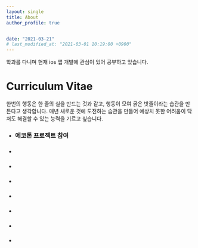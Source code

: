 ```yaml
---
layout: single
title: About
author_profile: true


date: "2021-03-21"
# last_modified_at: "2021-03-01 10:19:00 +0900"
---
```


학과를 다니며 현재 ios 앱 개발에 관심이 있어 공부하고 있습니다.

# Curriculum Vitae
한번의 행동은 한 줄의 실을 만드는 것과 같고, 행동이 모여 굵은 밧줄이라는 습관을 만든다고 생각합니다. 매년 새로운 것에 도전하는 습관을 만들어 예상치 못한 어려움이 닥쳐도 해결할 수 있는 능력을 기르고 싶습니다.

- ### 에코톤 프로젝트 참여

- ### 

- ### 

- ### 

- ### 

- ### 

- ### 

- ### 

